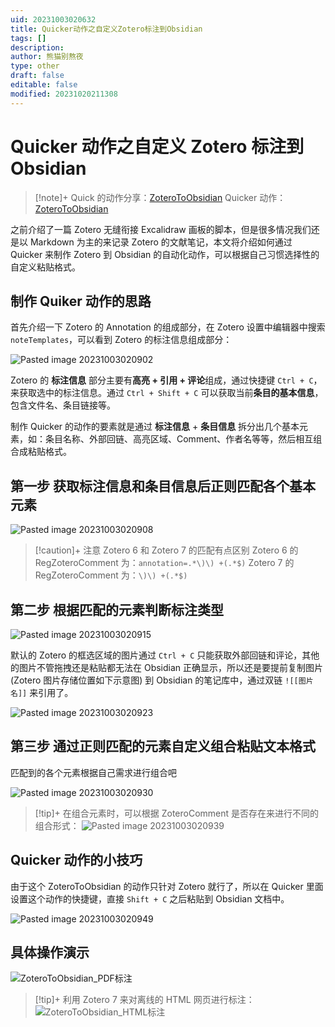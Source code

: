 ```yaml
---
uid: 20231003020632
title: Quicker动作之自定义Zotero标注到Obsidian
tags: []
description: 
author: 熊猫别熬夜
type: other
draft: false
editable: false
modified: 20231020211308
---
```


# Quicker 动作之自定义 Zotero 标注到 Obsidian

> [!note]+ Quick 的动作分享：[ZoteroToObsidian](https://getquicker.net/Sharedaction?code=b7727e44-4933-4ec5-8103-08dbc1cb1ea7)
> Quicker 动作：[ZoteroToObsidian](https://getquicker.net/Sharedaction?code=b7727e44-4933-4ec5-8103-08dbc1cb1ea7)

 之前介绍了一篇 Zotero 无缝衔接 Excalidraw 画板的脚本，但是很多情况我们还是以 Markdown 为主的来记录 Zotero 的文献笔记，本文将介绍如何通过 Quicker 来制作 Zotero 到 Obsidian 的自动化动作，可以根据自己习惯选择性的自定义粘贴格式。

## 制作 Quiker 动作的思路

首先介绍一下 Zotero 的 Annotation 的组成部分，在 Zotero 设置中编辑器中搜索 `noteTemplates`，可以看到 Zotero 的标注信息组成部分：

![Pasted image 20231003020902](https://cdn.pkmer.cn/images/202310202110508.png!pkmer)

Zotero 的 **标注信息** 部分主要有**高亮 + 引用 + 评论**组成，通过快捷键 `Ctrl + C`，来获取选中的标注信息。通过 `Ctrl + Shift + C` 可以获取当前**条目的基本信息**，包含文件名、条目链接等。

制作 Quicker 的动作的要素就是通过 **标注信息** + **条目信息** 拆分出几个基本元素，如：条目名称、外部回链、高亮区域、Comment、作者名等等，然后相互组合成粘贴格式。

## 第一步 获取标注信息和条目信息后正则匹配各个基本元素

![Pasted image 20231003020908](https://cdn.pkmer.cn/images/202310202110264.png!pkmer)

> [!caution]+ 注意 Zotero 6 和 Zotero 7 的匹配有点区别
> Zotero 6 的 RegZoteroComment 为：`annotation=.*\)\) +(.*$)`
> Zotero 7 的 RegZoteroComment 为：`\)\) +(.*$)`

## 第二步 根据匹配的元素判断标注类型

![Pasted image 20231003020915](https://cdn.pkmer.cn/images/202310202111829.png!pkmer)

默认的 Zotero 的框选区域的图片通过 `Ctrl + C` 只能获取外部回链和评论，其他的图片不管拖拽还是粘贴都无法在 Obsidian 正确显示，所以还是要提前复制图片 (Zotero 图片存储位置如下示意图) 到 Obsidian 的笔记库中，通过双链 `![[图片名]]` 来引用了。

![Pasted image 20231003020923](https://cdn.pkmer.cn/images/202310202111943.png!pkmer)

## 第三步 通过正则匹配的元素自定义组合粘贴文本格式

匹配到的各个元素根据自己需求进行组合吧

![Pasted image 20231003020930](https://cdn.pkmer.cn/images/202310202111612.png!pkmer)

> [!tip]+ 在组合元素时，可以根据 ZoteroComment 是否存在来进行不同的组合形式：
>![Pasted image 20231003020939](https://cdn.pkmer.cn/images/202310202111648.png!pkmer)

## Quicker 动作的小技巧

由于这个 ZoteroToObsidian 的动作只针对 Zotero 就行了，所以在 Quicker 里面设置这个动作的快捷键，直接 `Shift + C` 之后粘贴到 Obsidian 文档中。

![Pasted image 20231003020949](https://cdn.pkmer.cn/images/202310202111453.png!pkmer)

## 具体操作演示

![ZoteroToObsidian_PDF标注](https://cdn.pkmer.cn/images/202310202112805.gif)

> [!tip]+ 利用 Zotero 7 来对离线的 HTML 网页进行标注：
> ![ZoteroToObsidian_HTML标注](https://cdn.pkmer.cn/images/202310202112614.gif)

